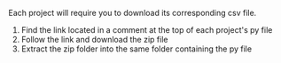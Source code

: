 Each project will require you to download its corresponding csv file. 
  1. Find the link located in a comment at the top of each project's py file
  2. Follow the link and download the zip file
  3. Extract the zip folder into the same folder containing the py file
